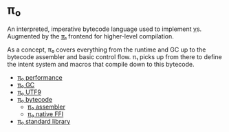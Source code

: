 # π₀
An interpreted, imperative bytecode language used to implement [γ](gamma.md)s. Augmented by the [π₁](pi1.md) frontend for higher-level compilation.

As a concept, π₀ covers everything from the runtime and GC up to the bytecode assembler and basic control flow. π₁ picks up from there to define the intent system and macros that compile down to this bytecode.

+ [π₀ performance](pi0-performance.md)
+ [π₀ GC](pi0-gc.md)
+ [π₀ UTF9](pi0-utf9.md)
+ [π₀ bytecode](pi0-bytecode.md)
  + [π₀ assembler](pi0-asm.md)
  + [π₀ native FFI](pi0-native-ffi.md)
+ [π₀ standard library](pi0-stdlib.md)
